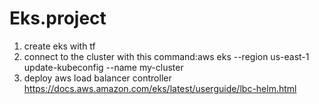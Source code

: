# Eks.project
1. create eks with tf
2. connect to the cluster with this command:aws eks --region us-east-1 update-kubeconfig --name my-cluster
3. deploy aws load balancer controller https://docs.aws.amazon.com/eks/latest/userguide/lbc-helm.html

 